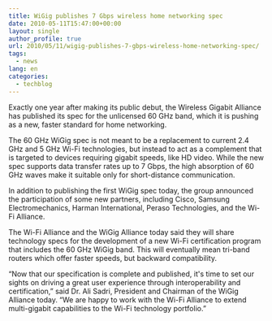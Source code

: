 ```yaml
---
title: WiGig publishes 7 Gbps wireless home networking spec
date: 2010-05-11T15:47:00+00:00
layout: single
author_profile: true
url: 2010/05/11/wigig-publishes-7-gbps-wireless-home-networking-spec/
tags:
  - news
lang: en
categories: 
  - techblog
---
```

Exactly one year after making its public debut, the Wireless Gigabit Alliance has published its spec for the unlicensed 60 GHz band, which it is pushing as a new, faster standard for home networking. 

The 60 GHz WiGig spec is not meant to be a replacement to current 2.4 GHz and 5 GHz Wi-Fi technologies, but instead to act as a complement that is targeted to devices requiring gigabit speeds, like HD video. While the new spec supports data transfer rates up to 7 Gbps, the high absorption of 60 GHz waves make it suitable only for short-distance communication. 

In addition to publishing the first WiGig spec today, the group announced the participation of some new partners, including Cisco, Samsung Electromechanics, Harman International, Peraso Technologies, and the Wi-Fi Alliance. 

The Wi-Fi Alliance and the WiGig Alliance today said they will share technology specs for the development of a new Wi-Fi certification program that includes the 60 GHz WiGig band. This will eventually mean tri-band routers which offer faster speeds, but backward compatibility. 

“Now that our specification is complete and published, it's time to set our sights on driving a great user experience through interoperability and certification,” said Dr. Ali Sadri, President and Chairman of the WiGig Alliance today. “We are happy to work with the Wi-Fi Alliance to extend multi-gigabit capabilities to the Wi-Fi technology portfolio.”